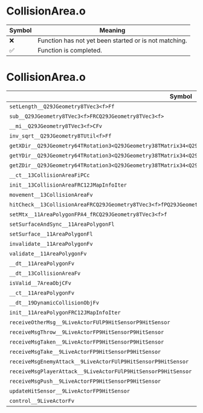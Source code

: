 # CollisionArea.o
| Symbol | Meaning 
| ------------- | ------------- 
| :x: | Function has not yet been started or is not matching. 
| :white_check_mark: | Function is completed. 


# CollisionArea.o
| Symbol | Decompiled? |
| ------------- | ------------- |
| `setLength__Q29JGeometry8TVec3<f>Ff` | :x: |
| `sub__Q29JGeometry8TVec3<f>FRCQ29JGeometry8TVec3<f>` | :x: |
| `__mi__Q29JGeometry8TVec3<f>CFv` | :x: |
| `inv_sqrt__Q29JGeometry8TUtil<f>Ff` | :x: |
| `getXDir__Q29JGeometry64TRotation3<Q29JGeometry38TMatrix34<Q29JGeometry13SMatrix34C<f>>>CFRQ29JGeometry8TVec3<f>` | :x: |
| `getYDir__Q29JGeometry64TRotation3<Q29JGeometry38TMatrix34<Q29JGeometry13SMatrix34C<f>>>CFRQ29JGeometry8TVec3<f>` | :x: |
| `getZDir__Q29JGeometry64TRotation3<Q29JGeometry38TMatrix34<Q29JGeometry13SMatrix34C<f>>>CFRQ29JGeometry8TVec3<f>` | :x: |
| `__ct__13CollisionAreaFiPCc` | :white_check_mark: |
| `init__13CollisionAreaFRC12JMapInfoIter` | :white_check_mark: |
| `movement__13CollisionAreaFv` | :white_check_mark: |
| `hitCheck__13CollisionAreaFRCQ29JGeometry8TVec3<f>fPQ29JGeometry8TVec3<f>PQ29JGeometry8TVec3<f>` | :x: |
| `setMtx__11AreaPolygonFPA4_fRCQ29JGeometry8TVec3<f>f` | :white_check_mark: |
| `setSurfaceAndSync__11AreaPolygonFl` | :white_check_mark: |
| `setSurface__11AreaPolygonFl` | :x: |
| `invalidate__11AreaPolygonFv` | :white_check_mark: |
| `validate__11AreaPolygonFv` | :white_check_mark: |
| `__dt__11AreaPolygonFv` | :white_check_mark: |
| `__dt__13CollisionAreaFv` | :x: |
| `isValid__7AreaObjCFv` | :white_check_mark: |
| `__ct__11AreaPolygonFv` | :white_check_mark: |
| `__dt__19DynamicCollisionObjFv` | :white_check_mark: |
| `init__11AreaPolygonFRC12JMapInfoIter` | :x: |
| `receiveOtherMsg__9LiveActorFUlP9HitSensorP9HitSensor` | :white_check_mark: |
| `receiveMsgThrow__9LiveActorFP9HitSensorP9HitSensor` | :white_check_mark: |
| `receiveMsgTaken__9LiveActorFP9HitSensorP9HitSensor` | :white_check_mark: |
| `receiveMsgTake__9LiveActorFP9HitSensorP9HitSensor` | :white_check_mark: |
| `receiveMsgEnemyAttack__9LiveActorFUlP9HitSensorP9HitSensor` | :white_check_mark: |
| `receiveMsgPlayerAttack__9LiveActorFUlP9HitSensorP9HitSensor` | :white_check_mark: |
| `receiveMsgPush__9LiveActorFP9HitSensorP9HitSensor` | :white_check_mark: |
| `updateHitSensor__9LiveActorFP9HitSensor` | :white_check_mark: |
| `control__9LiveActorFv` | :white_check_mark: |
